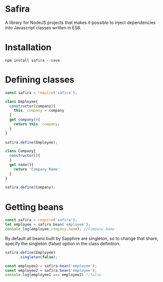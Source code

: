 # Safira
A library for NodeJS projects that makes it possible to inject dependencies into Javascript classes written in ES6.
# Installation
```
npm install safira --save
```
# Defining classes 
```javascript 
const safira = require('safira');

class Employee{
  constructor(company){
    this._company = company
  }
  get company(){
    return this._company;
  }
}
  
safira.define(Employee);

class Company{
  constructor(){
  }
  get name(){
    return 'Company Name'
  }
}
  
safira.define(Company);
```
# Getting beans
```javascript 
const safira = require('safira');
let employee = safira.bean('employee');
console.log(employee.company.name); //Company Name
```
By default all beans built by Sapphire are singleton, so to change that share, specify the singleton (false) option in the class definition.
```javascript
safira.define(Employee)
      .singleton(false);
```

```javascript
const employee1 = safira.bean('employee');
const employee2 = safira.bean('employee');
console.log(employee1 === employee2) //false
```



